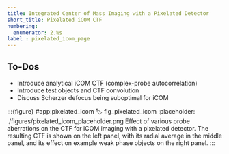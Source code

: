 ```yaml
---
title: Integrated Center of Mass Imaging with a Pixelated Detector
short_title: Pixelated iCOM CTF
numbering:
  enumerator: 2.%s
label : pixelated_icom_page
---
```


## To-Dos
- Introduce analytical iCOM CTF (complex-probe autocorrelation)
- Introduce test objects and CTF convolution
- Discuss Scherzer defocus being suboptimal for iCOM

:::{figure} #app:pixelated_icom
:label: fig_pixelated_icom
:placeholder: ./figures/pixelated_icom_placeholder.png
Effect of various probe aberrations on the CTF for iCOM imaging with a pixelated detector.
The resulting CTF is shown on the left panel, with its radial average in the middle panel, and its effect on example weak phase objects on the right panel.
:::

